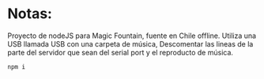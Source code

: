 # Notas:

Proyecto de nodeJS para Magic Fountain, fuente en Chile offline. Utiliza una USB llamada USB con una carpeta de música,
Descomentar las lineas de la parte del servidor que sean del serial port y el reproducto de música.

```
npm i
```